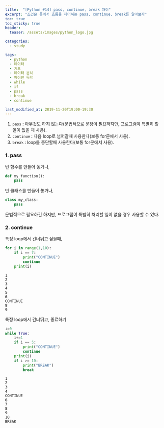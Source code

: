 ```yaml
---
title:  "[Python #14] pass, continue, break 차이"
excerpt: "조건문 등에서 흐름을 제어하는 pass, continue, break를 알아보자"
toc: true
toc_sticky: true
header:
  teaser: /assets/images/python_logo.jpg

categories:
  - study

tags:
  - python
  - 데이터
  - 기초
  - 데이터 분석
  - 파이썬 독학
  - while
  - if
  - pass
  - break
  - continue

last_modified_at: 2019-11-20T19:00-19:30
---
```


1. `pass` : 아무것도 하지 않는다(문법적으로 문장이 필요하지만, 프로그램이 특별히 할 일이 없을 때 사용).  
2. `continue` : 다음 loop로 넘어갈때 사용한다(보통 for문에서 사용).  
3. `break` : loop를 중단할때 사용한다(보통 for문에서 사용).  


### 1. pass  

빈 함수를 만들어 놓거나,  
```python
def my_function():
    pass
```

빈 클래스를 만들어 놓거나,  
```python
class my_class:
    pass
```

문법적으로 필요하긴 하지만, 프로그램이 특별히 처리할 일이 없을 경우 사용할 수 있다.  


### 2. continue  

특정 loop에서 건너뛰고 싶을때,  
```python
for i in range(1,10):
    if i == 7:
        print("CONTINUE")
        continue
    print(i)    
```

```
1
2
3
4
5
6
CONTINUE
8
9
```


특정 loop에서 건너뛰고, 종료하기  
```python
i=0
while True:
    i+=1
    if i == 5:
        print("CONTINUE")
        continue
    print(i)    
    if i >= 10:
        print("BREAK")
        break
```
```
1
2
3
4
CONTINUE
6
7
8
9
10
BREAK
```


